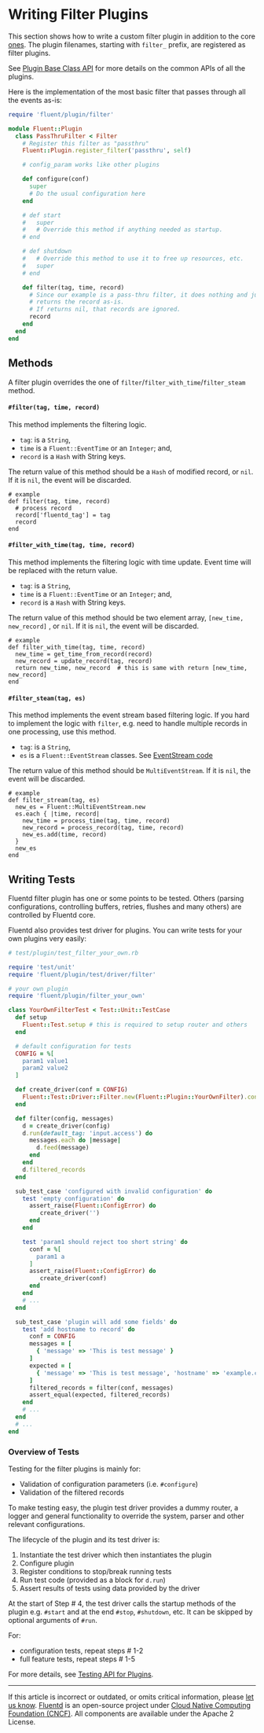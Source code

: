 # Writing Filter Plugins

This section shows how to write a custom filter plugin in addition to the core
[ones](/plugins/filter/README.md). The plugin filenames, starting with `filter_`
prefix, are registered as filter plugins.

See [Plugin Base Class API](/developer/api-plugin-base.md) for more details on
the common APIs of all the plugins.

Here is the implementation of the most basic filter that passes through all the
events as-is:

```rb
require 'fluent/plugin/filter'

module Fluent::Plugin
  class PassThruFilter < Filter
    # Register this filter as "passthru"
    Fluent::Plugin.register_filter('passthru', self)

    # config_param works like other plugins

    def configure(conf)
      super
      # Do the usual configuration here
    end

    # def start
    #   super
    #   # Override this method if anything needed as startup.
    # end

    # def shutdown
    #   # Override this method to use it to free up resources, etc.
    #   super
    # end

    def filter(tag, time, record)
      # Since our example is a pass-thru filter, it does nothing and just
      # returns the record as-is.
      # If returns nil, that records are ignored.
      record
    end
  end
end
```


## Methods

A filter plugin overrides the one of `filter`/`filter_with_time`/`filter_steam` method.


#### `#filter(tag, time, record)`

This method implements the filtering logic.

- `tag`: is a `String`,
- `time` is a `Fluent::EventTime` or an `Integer`; and,
- `record` is a `Hash` with String keys.

The return value of this method should be a `Hash` of modified record, or `nil`.
If it is `nil`, the event will be discarded.

```
# example
def filter(tag, time, record)
  # process record
  record['fluentd_tag'] = tag
  record
end
```

#### `#filter_with_time(tag, time, record)`

This method implements the filtering logic with time update. Event time will be replaced with the return value.

- `tag`: is a `String`,
- `time` is a `Fluent::EventTime` or an `Integer`; and,
- `record` is a `Hash` with String keys.

The return value of this method should be two element array, `[new_time, new_record]` , or `nil`.
If it is `nil`, the event will be discarded.

```
# example
def filter_with_time(tag, time, record)
  new_time = get_time_from_record(record)
  new_record = update_record(tag, record)
  return new_time, new_record  # this is same with return [new_time, new_record]
end
```

#### `#filter_steam(tag, es)`

This method implements the event stream based filtering logic.
If you hard to implement the logic with `filter`, e.g. need to handle multiple records in one processing, use this method.

- `tag`: is a `String`,
- `es` is a `Fluent::EventStream` classes. See [EventStream code](https://github.com/fluent/fluentd/blob/master/lib/fluent/event.rb)

The return value of this method should be `MultiEventStream`.
If it is `nil`, the event will be discarded.

```
# example
def filter_stream(tag, es)
  new_es = Fluent::MultiEventStream.new
  es.each { |time, record|
    new_time = process_time(tag, time, record)
    new_record = process_record(tag, time, record)
    new_es.add(time, record)
  }
  new_es
end
```

## Writing Tests

Fluentd filter plugin has one or some points to be tested. Others (parsing
configurations, controlling buffers, retries, flushes and many others) are
controlled by Fluentd core.

Fluentd also provides test driver for plugins. You can write tests for your own
plugins very easily:

```rb
# test/plugin/test_filter_your_own.rb

require 'test/unit'
require 'fluent/plugin/test/driver/filter'

# your own plugin
require 'fluent/plugin/filter_your_own'

class YourOwnFilterTest < Test::Unit::TestCase
  def setup
    Fluent::Test.setup # this is required to setup router and others
  end

  # default configuration for tests
  CONFIG = %[
    param1 value1
    param2 value2
  ]

  def create_driver(conf = CONFIG)
    Fluent::Test::Driver::Filter.new(Fluent::Plugin::YourOwnFilter).configure(conf)
  end

  def filter(config, messages)
    d = create_driver(config)
    d.run(default_tag: 'input.access') do
      messages.each do |message|
        d.feed(message)
      end
    end
    d.filtered_records
  end

  sub_test_case 'configured with invalid configuration' do
    test 'empty configuration' do
      assert_raise(Fluent::ConfigError) do
         create_driver('')
      end
    end

    test 'param1 should reject too short string' do
      conf = %[
        param1 a
      ]
      assert_raise(Fluent::ConfigError) do
         create_driver(conf)
      end
    end
    # ...
  end

  sub_test_case 'plugin will add some fields' do
    test 'add hostname to record' do
      conf = CONFIG
      messages = [
        { 'message' => 'This is test message' }
      ]
      expected = [
        { 'message' => 'This is test message', 'hostname' => 'example.com' }
      ]
      filtered_records = filter(conf, messages)
      assert_equal(expected, filtered_records)
    end
    # ...
  end
  # ...
end
```


### Overview of Tests

Testing for the filter plugins is mainly for:

-   Validation of configuration parameters (i.e. `#configure`)
-   Validation of the filtered records

To make testing easy, the plugin test driver provides a dummy router, a logger
and general functionality to override the system, parser and other relevant
configurations.

The lifecycle of the plugin and its test driver is:

1.  Instantiate the test driver which then instantiates the plugin
2.  Configure plugin
3.  Register conditions to stop/break running tests
4.  Run test code (provided as a block for `d.run`)
5.  Assert results of tests using data provided by the driver

At the start of Step # 4, the test driver calls the startup methods of the
plugin e.g. `#start` and at the end `#stop`, `#shutdown`, etc. It can be skipped
by optional arguments of `#run`.

For:

- configuration tests, repeat steps # 1-2
- full feature tests, repeat steps # 1-5

For more details, see [Testing API for Plugins](/developer/plugin-test-code.md).


------------------------------------------------------------------------

If this article is incorrect or outdated, or omits critical information, please
[let us know](https://github.com/fluent/fluentd-docs-gitbook/issues?state=open).
[Fluentd](http://www.fluentd.org/) is an open-source project under
[Cloud Native Computing Foundation (CNCF)](https://cncf.io/). All components are
available under the Apache 2 License.
